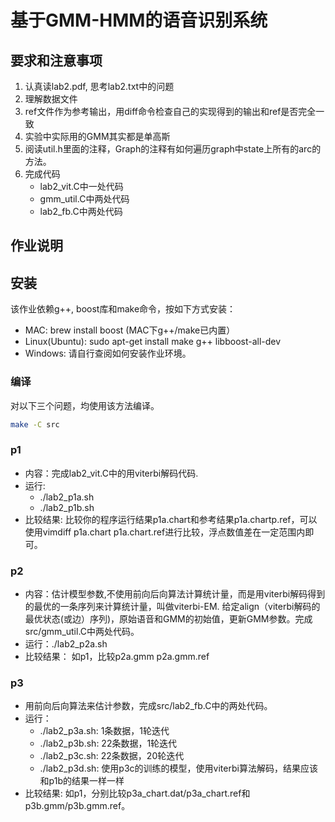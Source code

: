 # 基于GMM-HMM的语音识别系统

## 要求和注意事项
1. 认真读lab2.pdf, 思考lab2.txt中的问题
2. 理解数据文件
3. ref文件作为参考输出，用diff命令检查自己的实现得到的输出和ref是否完全一致
4. 实验中实际用的GMM其实都是单高斯
5. 阅读util.h里面的注释，Graph的注释有如何遍历graph中state上所有的arc的方法。
6. 完成代码
    * lab2_vit.C中一处代码
    * gmm_util.C中两处代码
    * lab2_fb.C中两处代码

## 作业说明

## 安装
该作业依赖g++, boost库和make命令，按如下方式安装：
* MAC: brew install boost (MAC下g++/make已内置）
* Linux(Ubuntu): sudo apt-get install make g++ libboost-all-dev
* Windows: 请自行查阅如何安装作业环境。

### 编译
对以下三个问题，均使用该方法编译。
``` sh
make -C src
```

### p1 
* 内容：完成lab2_vit.C中的用viterbi解码代码.
* 运行:
    * ./lab2_p1a.sh
    * ./lab2_p1b.sh
* 比较结果: 比较你的程序运行结果p1a.chart和参考结果p1a.chartp.ref，可以使用vimdiff p1a.chart p1a.chart.ref进行比较，浮点数值差在一定范围内即可。

### p2 
* 内容：估计模型参数,不使用前向后向算法计算统计量，而是用viterbi解码得到的最优的一条序列来计算统计量，叫做viterbi-EM. 给定align（viterbi解码的最优状态(或边）序列)，原始语音和GMM的初始值，更新GMM参数。完成src/gmm_util.C中两处代码。
* 运行：./lab2_p2a.sh
* 比较结果： 如p1，比较p2a.gmm p2a.gmm.ref

### p3 
* 用前向后向算法来估计参数，完成src/lab2_fb.C中的两处代码。
* 运行：
    * ./lab2_p3a.sh: 1条数据，1轮迭代
    * ./lab2_p3b.sh: 22条数据，1轮迭代
    * ./lab2_p3c.sh: 22条数据，20轮迭代
    * ./lab2_p3d.sh: 使用p3c的训练的模型，使用viterbi算法解码，结果应该和p1b的结果一样一样
* 比较结果: 如p1，分别比较p3a_chart.dat/p3a_chart.ref和p3b.gmm/p3b.gmm.ref。
